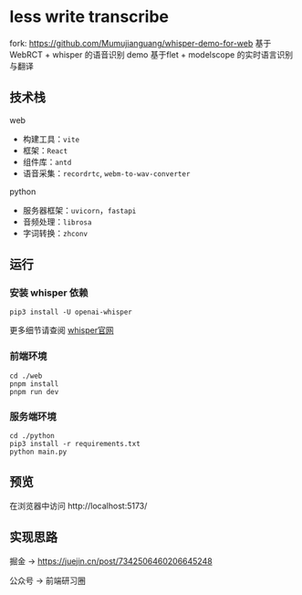 
# less write transcribe

fork: https://github.com/Mumujianguang/whisper-demo-for-web
基于 WebRCT + whisper 的语音识别 demo
基于flet + modelscope 的实时语言识别与翻译

## 技术栈
web
- 构建工具：```vite```
- 框架：```React```
- 组件库：```antd```
- 语音采集：```recordrtc```, ```webm-to-wav-converter```

python
- 服务器框架：```uvicorn```，```fastapi```
- 音频处理：```librosa```
- 字词转换：```zhconv```

## 运行

### 安装 whisper 依赖
```
pip3 install -U openai-whisper
```
更多细节请查阅 [whisper官网](https://github.com/openai/whisper)

### 前端环境
```
cd ./web
pnpm install
pnpm run dev
```

### 服务端环境
```
cd ./python
pip3 install -r requirements.txt
python main.py
```

## 预览
在浏览器中访问 http://localhost:5173/

## 实现思路

掘金 -> https://juejin.cn/post/7342506460206645248

公众号 -> 前端研习圈